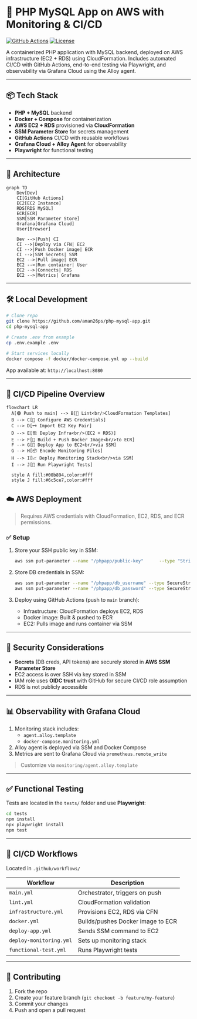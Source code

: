 
# 🚀 PHP MySQL App on AWS with Monitoring & CI/CD

[![GitHub Actions](https://github.com/aman26ps/php-mysql-app/actions/workflows/main.yml/badge.svg)](https://github.com/aman26ps/php-mysql-app/actions)
[![License](https://img.shields.io/badge/license-MIT-green.svg)](LICENSE)

A containerized PHP application with MySQL backend, deployed on AWS infrastructure (EC2 + RDS) using CloudFormation. Includes automated CI/CD with GitHub Actions, end-to-end testing via Playwright, and observability via Grafana Cloud using the Alloy agent.

---

## 📦 Tech Stack

- **PHP + MySQL** backend
- **Docker + Compose** for containerization
- **AWS EC2 + RDS** provisioned via **CloudFormation**
- **SSM Parameter Store** for secrets management
- **GitHub Actions** CI/CD with reusable workflows
- **Grafana Cloud + Alloy Agent** for observability
- **Playwright** for functional testing

---

## 📐 Architecture

```mermaid
graph TD
    Dev[Dev]
    CI[GitHub Actions]
    EC2[EC2 Instance]
    RDS[RDS MySQL]
    ECR[ECR]
    SSM[SSM Parameter Store]
    Grafana[Grafana Cloud]
    User[Browser]

    Dev -->|Push| CI
    CI -->|Deploy via CFN| EC2
    CI -->|Push Docker image| ECR
    CI -->|SSM Secrets| SSM
    EC2 -->|Pull image| ECR
    EC2 -->|Run container| User
    EC2 -->|Connects| RDS
    EC2 -->|Metrics| Grafana
```

---

## 🛠️ Local Development

```bash
# Clone repo
git clone https://github.com/aman26ps/php-mysql-app.git
cd php-mysql-app

# Create .env from example
cp .env.example .env

# Start services locally
docker compose -f docker/docker-compose.yml up --build
```

App available at: `http://localhost:8080`

---

## 🔁 CI/CD Pipeline Overview

```mermaid
flowchart LR
  A[🟢 Push to main] --> B[🧪 Lint<br/>CloudFormation Templates]
  B --> C[🔐 Configure AWS Credentials]
  C --> D[🗝️ Import EC2 Key Pair]
  D --> E[🏗️ Deploy Infra<br/>(EC2 + RDS)]
  E --> F[🐳 Build + Push Docker Image<br/>to ECR]
  F --> G[🚀 Deploy App to EC2<br/>via SSM]
  G --> H[📦 Encode Monitoring Files]
  H --> I[📈 Deploy Monitoring Stack<br/>via SSM]
  I --> J[🧪 Run Playwright Tests]

  style A fill:#00b894,color:#fff
  style J fill:#6c5ce7,color:#fff
```
## ☁️ AWS Deployment

> Requires AWS credentials with CloudFormation, EC2, RDS, and ECR permissions.

### ✅ Setup

1. Store your SSH public key in SSM:
   ```bash
   aws ssm put-parameter --name "/phpapp/public-key"      --type "String" --value "$(cat ~/.ssh/id_rsa.pub)"
   ```

2. Store DB credentials in SSM:
   ```bash
   aws ssm put-parameter --name "/phpapp/db_username" --type SecureString --value "admin"
   aws ssm put-parameter --name "/phpapp/db_password" --type SecureString --value "password"
   ```

3. Deploy using GitHub Actions (push to `main` branch):
   - Infrastructure: CloudFormation deploys EC2, RDS
   - Docker image: Built & pushed to ECR
   - EC2: Pulls image and runs container via SSM

---

## 🔐 Security Considerations

- **Secrets** (DB creds, API tokens) are securely stored in **AWS SSM Parameter Store**
- EC2 access is over SSH via key stored in SSM
- IAM role uses **OIDC trust** with GitHub for secure CI/CD role assumption
- RDS is not publicly accessible

---

## 📊 Observability with Grafana Cloud

1. Monitoring stack includes:
   - `agent.alloy.template`
   - `docker-compose.monitoring.yml`
2. Alloy agent is deployed via SSM and Docker Compose
3. Metrics are sent to Grafana Cloud via `prometheus.remote_write`

> Customize via `monitoring/agent.alloy.template`

---

## ✅ Functional Testing

Tests are located in the `tests/` folder and use **Playwright**:

```bash
cd tests
npm install
npx playwright install
npm test
```

---

## 🔁 CI/CD Workflows

Located in `.github/workflows/`

| Workflow         | Description                      |
|------------------|----------------------------------|
| `main.yml`       | Orchestrator, triggers on push   |
| `lint.yml`       | CloudFormation validation        |
| `infrastructure.yml` | Provisions EC2, RDS via CFN |
| `docker.yml`     | Builds/pushes Docker image to ECR |
| `deploy-app.yml` | Sends SSM command to EC2         |
| `deploy-monitoring.yml` | Sets up monitoring stack |
| `functional-test.yml` | Runs Playwright tests       |

---

## 🤝 Contributing

1. Fork the repo
2. Create your feature branch (`git checkout -b feature/my-feature`)
3. Commit your changes
4. Push and open a pull request





